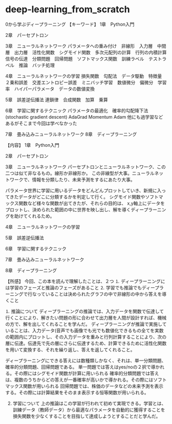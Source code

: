 # deep-learning_from_scratch

0から学ぶディープラーニング
【キーワード】
1章　Python入門

2章　パーセプトロン

3章　ニューラルネットワーク
パラメータへの重み付け　非線形　入力層　中間層　出力層　活性化関数　シグモイド関数　多次元配列の計算　行列の内積計算　信号の伝達　分類問題　回帰問題　ソフトマックス関数　訓練ラベル　テストラベル　推論　バッチ処理

4章　ニューラルネットワークの学習
損失関数　勾配法　データ駆動　特徴量　２乗和誤差　交差エントロピー誤差　ミニバッチ学習　数値微分　偏微分　学習率　ハイパーパラメータ　データの数値変換　

5章　誤差逆伝播法
連鎖律　合成関数　加算　乗算　

6章　学習に関するテクニック
パラメータの最適化　確率的勾配降下法(stochastic gradient descent) AdaGrad Momentum Adam 
他にも過学習などあるがそこまで今回は学べなかった

7章　畳み込みニューラルネットワーク
8章　ディープラーニング

【内容】
1章　Python入門

2章　パーセプトロン

3章　ニューラルネットワーク
パーセプトロンとニューラルネットワーク、この二つは似て非なるもの。線形か非線形か。
この非線型が大事。ニューラルネットワークで、情報を分類したり、未来予測をするにあたり大事。

パラメータ世界に学習に用いるデータをどんどんプロットしていき、新規に入ってきたデータがどこに分類するかを判定して行く。
シグモイド関数やソフトマックス関数など様々な関数が出てきたが、それらの目的は、
x,y軸上にデータをプロットし、決められた範囲の中に世界を映し出し、解を導くディープラーニングを助けてくれるため。

4章　ニューラルネットワークの学習

5章　誤差逆伝播法

6章　学習に関するテクニック

7章　畳み込みニューラルネットワーク

8章　ディープラーニング

【所感】
今回、この本を読んで理解したことは、２つ
⒈ ディープラーニングには学習のフェーズと推論のフェーズがあること
⒉ 学習でも推論でもディープラーニングで行なっていることは決められたグラフの中で非線形の中から答えを導くこと

⒈ 推論について
ディープラーニングの推論では、入力データを関数で伝達して行くことにより、解きたい問題の形に合わせて出力層を人間が設計すれば、機械の方で、解を出してくれることを学んだ。
ディープラーニングが推論で実施していることは、入力データ(音声でも画像でも光でも数値化できるもの全てを実数の範囲内にプロットし、その入力データを重みと行列計算することにより、次の層に伝達。伝達先で先の層にさらに伝達するため、計算できるために活性化関数を用いて変換する、それを繰り返し、答えを返してくれること。

ディープラーニングにできる答えには数種類しかなく、それは、単一分類問題、確率的分類問題、回帰問題である。
単一問題では答えはyes/noの２択で導かれる。その際にはシグモイド関数が計算に用いられる
確率的分類問題では答えは、複数のうちからどの答えが一番確率が高いかで導かれる。その際にはソフトマックス関数が用いられる
回帰問題では、株価のデータなどの未来予測を表示する。その際には計算結果をそのまま表示する恒等関数が用いられる。

2. 学習について
上の推論はこの学習が行われて初めて実現できる。学習とは、訓練データ（教師データ）から最適なパラメータを自動的に獲得することを損失関数を少なくすることを目指して達成しようとすることだと学んだ。


